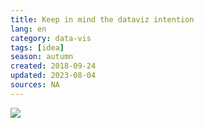 ```yaml
---
title: Keep in mind the dataviz intention
lang: en
category: data-vis
tags: [idea]
season: autumn
created: 2018-09-24
updated: 2023-08-04
sources: NA
---
```


![](../../assets/files/Data-Viz-Intention.png)